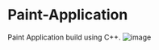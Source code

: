 # Paint-Application
Paint Application build using C++.
![image](https://github.com/Gazalshyam/Paint-Application/assets/73297353/8abb3824-4be0-4f21-993c-0b36f9025d2a)

